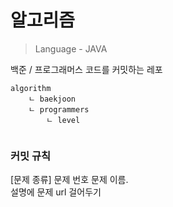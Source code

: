 # 알고리즘
> Language - JAVA

백준 / 프로그래머스 코드를 커밋하는 레포

```
algorithm
	ㄴ baekjoon
	ㄴ programmers
		ㄴ level 
		
```

### 커밋 규칙
[문제 종류] 문제 번호 문제 이름.      
설명에 문제 url 걸어두기
